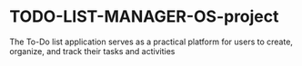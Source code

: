 # TODO-LIST-MANAGER-OS-project
The To-Do list application serves as a practical platform for users to create, organize, and track their tasks and activities
